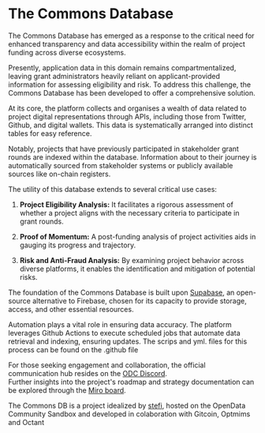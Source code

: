 # The Commons Database
  
The Commons Database has emerged as a response to the critical need for enhanced transparency and data accessibility within the realm of project funding across diverse ecosystems.

Presently, application data in this domain remains compartmentalized, leaving grant administrators heavily reliant on applicant-provided information for assessing eligibility and risk. To address this challenge, the Commons Database has been developed to offer a comprehensive solution.

At its core, the platform collects and organises a wealth of data related to project digital representations through APIs, including those from Twitter, Github, and digital wallets. This data is systematically arranged into distinct tables for easy reference.

Notably, projects that have previously participated in stakeholder grant rounds are indexed within the database. Information about to their journey is automatically sourced from stakeholder systems or publicly available sources like on-chain registers.

The utility of this database extends to several critical use cases:

1. **Project Eligibility Analysis:** It facilitates a rigorous assessment of whether a project aligns with the necessary criteria to participate in grant rounds.

2. **Proof of Momentum:** A post-funding analysis of project activities aids in gauging its progress and trajectory.

3. **Risk and Anti-Fraud Analysis:** By examining project behavior across diverse platforms, it enables the identification and mitigation of potential risks.

The foundation of the Commons Database is built upon [Supabase](https://supabase.com/), an open-source alternative to Firebase, chosen for its capacity to provide storage, access, and other essential resources.

Automation plays a vital role in ensuring data accuracy. The platform leverages Github Actions to execute scheduled jobs that automate data retrieval and indexing, ensuring updates.
The scrips and yml. files for this process can be found on the .github file

For those seeking engagement and collaboration, the official communication hub resides on the [ODC Discord](https://discord.com/channels/1037443230993743902/1154807949089308703).  
Further insights into the project's roadmap and strategy documentation can be explored through the [Miro board](https://miro.com/app/board/uXjVMhnF9fo=/?share_link_id=636244343726).  

The Commons DB is a project idealized by [stefi](https://twitter.com/stefi_says), hosted on the OpenData Community Sandbox and developed in colaboration  with Gitcoin, Optmims and Octant 
